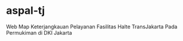 # aspal-tj
Web Map Keterjangkauan Pelayanan Fasilitas Halte TransJakarta Pada Permukiman di DKI Jakarta
